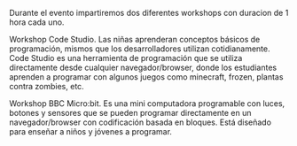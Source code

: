 Durante el evento impartiremos dos diferentes workshops con duracion de 1 hora cada uno.

Workshop Code Studio. Las niñas aprenderan conceptos básicos de programación, mismos que los desarrolladores utilizan cotidianamente.
Code Studio es una herramienta de programación que se utiliza directamente desde cualquier navegador/browser, donde los estudiantes aprenden a programar con algunos juegos como minecraft, frozen, plantas contra zombies, etc.

Workshop BBC Micro:bit. Es una mini computadora programable con luces, botones y sensores que se pueden programar directamente en un navegador/browser con codificación basada en bloques. Está diseñado para enseñar a niños y jóvenes a programar.
